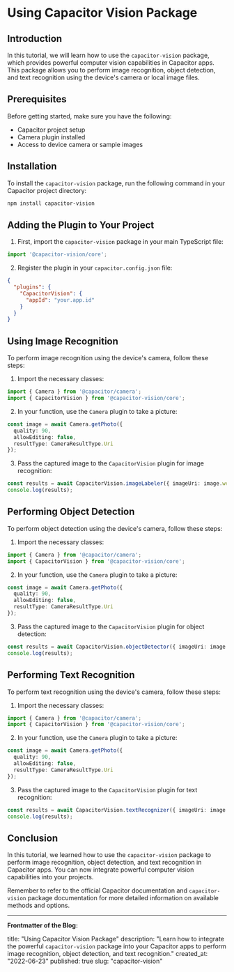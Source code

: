 # Using Capacitor Vision Package

## Introduction

In this tutorial, we will learn how to use the `capacitor-vision` package, which provides powerful computer vision capabilities in Capacitor apps. This package allows you to perform image recognition, object detection, and text recognition using the device's camera or local image files.

## Prerequisites

Before getting started, make sure you have the following:

- Capacitor project setup
- Camera plugin installed
- Access to device camera or sample images

## Installation

To install the `capacitor-vision` package, run the following command in your Capacitor project directory:

```bash
npm install capacitor-vision
```

## Adding the Plugin to Your Project

1. First, import the `capacitor-vision` package in your main TypeScript file:

```typescript
import '@capacitor-vision/core';
```

2. Register the plugin in your `capacitor.config.json` file:

```json
{
  "plugins": {
    "CapacitorVision": {
      "appId": "your.app.id"
    }
  }
}
```

## Using Image Recognition

To perform image recognition using the device's camera, follow these steps:

1. Import the necessary classes:

```typescript
import { Camera } from '@capacitor/camera';
import { CapacitorVision } from '@capacitor-vision/core';
```

2. In your function, use the `Camera` plugin to take a picture:

```typescript
const image = await Camera.getPhoto({
  quality: 90,
  allowEditing: false,
  resultType: CameraResultType.Uri
});
```

3. Pass the captured image to the `CapacitorVision` plugin for image recognition:

```typescript
const results = await CapacitorVision.imageLabeler({ imageUri: image.webPath });
console.log(results);
```

## Performing Object Detection

To perform object detection using the device's camera, follow these steps:

1. Import the necessary classes:

```typescript
import { Camera } from '@capacitor/camera';
import { CapacitorVision } from '@capacitor-vision/core';
```

2. In your function, use the `Camera` plugin to take a picture:

```typescript
const image = await Camera.getPhoto({
  quality: 90,
  allowEditing: false,
  resultType: CameraResultType.Uri
});
```

3. Pass the captured image to the `CapacitorVision` plugin for object detection:

```typescript
const results = await CapacitorVision.objectDetector({ imageUri: image.webPath });
console.log(results);
```

## Performing Text Recognition

To perform text recognition using the device's camera, follow these steps:

1. Import the necessary classes:

```typescript
import { Camera } from '@capacitor/camera';
import { CapacitorVision } from '@capacitor-vision/core';
```

2. In your function, use the `Camera` plugin to take a picture:

```typescript
const image = await Camera.getPhoto({
  quality: 90,
  allowEditing: false,
  resultType: CameraResultType.Uri
});
```

3. Pass the captured image to the `CapacitorVision` plugin for text recognition:

```typescript
const results = await CapacitorVision.textRecognizer({ imageUri: image.webPath });
console.log(results);
```

## Conclusion

In this tutorial, we learned how to use the `capacitor-vision` package to perform image recognition, object detection, and text recognition in Capacitor apps. You can now integrate powerful computer vision capabilities into your projects. 

Remember to refer to the official Capacitor documentation and `capacitor-vision` package documentation for more detailed information on available methods and options.

---

**Frontmatter of the Blog:**

title: "Using Capacitor Vision Package"
description: "Learn how to integrate the powerful `capacitor-vision` package into your Capacitor apps to perform image recognition, object detection, and text recognition."
created_at: "2022-06-23"
published: true
slug: "capacitor-vision"